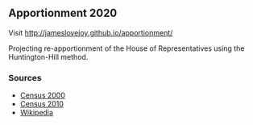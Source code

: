 ## Apportionment 2020

Visit http://jameslovejoy.github.io/apportionment/

Projecting re-apportionment of the House of Representatives using the Huntington-Hill method.

### Sources

 * [Census 2000](http://www.census.gov/popest/data/historical/2000s/vintage_2009/)
 * [Census 2010](http://www.census.gov/popest/data/datasets.html)
 * [Wikipedia](http://en.wikipedia.org/wiki/Huntington%E2%80%93Hill_method)